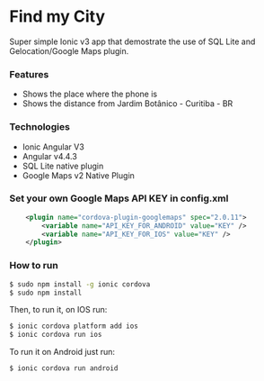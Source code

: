 # Find my City

Super simple Ionic v3 app that demostrate the use of SQL Lite and Gelocation/Google Maps plugin.

### Features
- Shows the place where the phone is
- Shows the distance from Jardim Botânico - Curitiba - BR

### Technologies

- Ionic Angular V3
- Angular v4.4.3
- SQL Lite native plugin
- Google Maps v2 Native Plugin

### Set your own Google Maps API KEY in config.xml


```xml
    <plugin name="cordova-plugin-googlemaps" spec="2.0.11">
        <variable name="API_KEY_FOR_ANDROID" value="KEY" />
        <variable name="API_KEY_FOR_IOS" value="KEY" />
    </plugin>
```

### How to run

```bash
$ sudo npm install -g ionic cordova
$ sudo npm install
```

Then, to run it, on IOS run:

```bash
$ ionic cordova platform add ios
$ ionic cordova run ios
```

To run it on Android just run:

```bash
$ ionic cordova run android
```